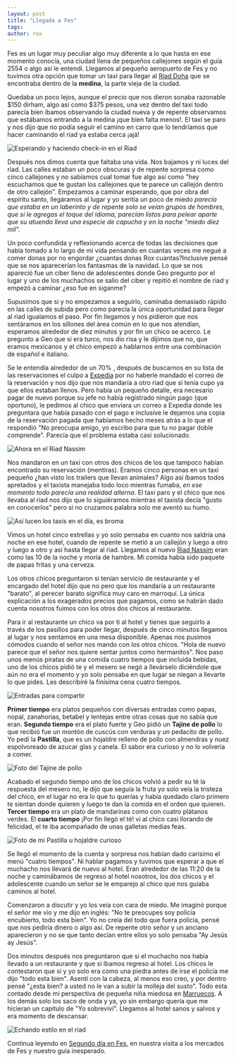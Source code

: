 ```yaml
---
layout: post
title: "Llegada a Fes"
tags: 
author: rox
---
```

Fes es un lugar muy peculiar algo muy diferente a lo que hasta en ese momento conocía, una ciudad llena de pequeños callejones según el guía 2554 o algo así le entendí. Llegamos al pequeño aeropuerto de Fes y no tuvimos otra opción que tomar un taxi para llegar al [Riad Doha](/riad-doha) que se encontraba dentro de la **medina**, la parte vieja de la ciudad.

Quedaba un poco lejos, aunque el precio que nos dieron sonaba razonable $150 dirham, algo así como $375 pesos, una vez dentro del taxi todo parecía bien íbamos observando la ciudad nueva y de repente observamos que estábamos entrando a la medina ¡que bien falta menos!. El taxi se paro y nos dijo que no podía seguir el camino en carro que lo tendríamos que hacer caminando el riad ya estaba cerca ¡ajá! 

![Esperando y haciendo check-in en el Riad](/content/images/2015/04/2014-12-28-20-32-33.jpg)

Después nos dimos cuenta que faltaba una vida. Nos bajamos y ni luces del riad. Las calles estaban un poco obscuras y de repente sorpresa como cinco callejones y no sabíamos cual tomar fue algo así como "hey escuchamos que te gustan los callejones que te parece un callejón dentro de otro callejón". Empezamos a caminar esperando, que por obra del espíritu santo, llegáramos al lugar y yo sentía un poco de miedo *parecía que estaba en un laberinto y de repente solo se veían grupos de hombres, que si le agregas el toque del idioma, parecían listos para pelear aparte que su atuendo lleva una especie de capucha y en la noche "miedo diez mil".* 

Un poco confundida y reflexionando acerca de todas las decisiones que había tomado a lo largo de mi vida pensando en cuantas veces me negué a comer donas por no engordar ¿cuantas donas Rox cuantas?Inclusive pensé que se nos aparecerían los fantasmas de la navidad. Lo que se nos apareció fue un ciber lleno de adolescentes donde Geo pregunto por el lugar y uno de los muchachos se salio del ciber y repitió el nombre de riad y empezó a caminar ¿eso fue en siganme? 

Supusimos que si y no empezamos a seguirlo, caminaba demasiado rápido en las calles de subida pero como parecía la única oportunidad para llegar al riad igualamos el paso. Por fin llegamos y nos pidieron que nos sentáramos en los sillones del área común en lo que nos atendían, esperamos alrededor de diez minutos y por fin un chico se acerco. Le pregunto a Geo que si era turco, nos dio risa y le dijimos que no, que eramos mexicanos y el chico empezó a hablarnos entre una combinación de español e italiano. 

Se le entendía alrededor de un 70% , después de buscarnos en su lista de las reservaciones el culpo a [Expedia](/expedia) por no haberle mandado el correo de la reservación y nos dijo que nos mandaría a otro riad que si tenía cupo ya que ellos estaban llenos. Pero había un pequeño detalle, era necesario pagar de nuevo porque su jefe no había registrado ningún pago (que oportuno), le pedimos al chico que enviara un correo a Expedia donde les preguntara que había pasado con el pago e inclusive le dejamos una copia de la reservación pagada que habíamos hecho meses atrás a lo que el respondió "No preocupa amigo, yo escribo para que tu no pagar doble comprende". Parecía que el problema estaba casi solucionado.

![Ahora en el Riad Nassim](/content/images/2015/04/2014-12-28-21-27-59.jpg)

Nos mandaron en un taxi con otros dos chicos de los que tampoco habían encontrado su reservación (mentiras). Eramos cinco personas en un taxi pequeño ¿han visto los trailers que llevan animales? Algo así íbamos todos apretados y el taxista manejaba todo loco mientras fumaba, *en ese momento todo parecía una realidad alterna*. El taxi paro y el chico que nos llevaba al riad nos dijo que lo siguiéramos mientras el taxista decía "gusto en conocerlos" pero si no cruzamos palabra solo me aventó su humo. 

![Así lucen los taxis en el día, es broma](/content/images/2015/04/2014-12-29-10-06-46.jpg)

Vimos un hotel cinco estrellas y yo solo pensaba en cuanto nos saldría una noche en ese hotel, cuando de repente se metió a un callejón y luego a otro y luego a otro y así hasta llegar al riad. Llegamos al nuevo [Riad Nassim](/riad-nassim) eran como las 10 de la noche y moría de hambre.  Mi comida había sido paquete de papas fritas y una cerveza. 

Los otros chicos preguntaron si tenían servicio de restaurante y el encargado del hotel dijo que no pero que los mandaría a un restaurante "barato", al perecer barato significa muy caro en marroquí. La única explicación a los exagerados precios que pagamos, como se habrán dado cuenta nosotros fuimos con los otros dos chicos al restaurante. 

Para ir al restaurante un chico va por ti al hotel y tienes que seguirlo a través de los pasillos para poder llegar, después de cinco minutos llegamos al lugar y nos sentamos en una mesa disponible. Apenas nos pusimos cómodos cuando el señor nos mando con los otros chicos. "Hola de nuevo parece que el señor nos quiere sentar juntos como hermanitos". Nos paso unos menús piratas de una comida cuatro tiempos que incluida bebidas, uno de los chicos pidió te y el mesero se negó a llevárselo diciéndole que aún no era el momento y yo solo pensaba en que lugar se niegan a llevarte lo que pides. Les describiré la finísima cena cuatro tiempos.

![Entradas para compartir](/content/images/2014/12/IMG-20141230-WA0001-1.jpg)

**Primer tiempo** era platos pequeños con diversas entradas como papas, nopal, zanahorias, betabel y lentejas entre otras cosas que no sabía que eran. **Segundo tiempo** era el plato fuerte y Geo pidió un **Tajine de pollo** lo que recibió fue un montón de cuscús con verduras y un pedacito de pollo. Yo pedí la **Pastilla**, que es un hojaldre relleno de pollo con almendras y nuez espolvoreado de azucar glas y canela. El sabor era curioso y no lo volvería a comer.

![Foto del Tajine de pollo](/content/images/2014/12/IMG-20141230-WA0002-1.jpg)

Acabado el segundo tiempo uno de los chicos volvió a pedir su té la respuesta del mesero no, le dijo que seguía la fruta yo solo veía la tristeza del chico, en el lugar no era lo que tu querías y había quedado claro primero te sientan donde quieren y luego te dan la comida en el orden que quieren. **Tercer tiempo** era un plato de mandarinas como con cuatro plátanos verdes. El **cuarto tiempo** ¡Por fin llegó el té! vi al chico casi llorando de felicidad, el te iba acompañado de unas galletas medias feas.

![Foto de mi Pastilla u hojaldre curioso](/content/images/2014/12/IMG-20141230-WA0000-1.jpg)

Se llegó el momento de la cuenta y sorpresa nos habían dado carisimo el menú "cuatro tiempos". Ni hablar pagamos y tuvimos que esperar a que el muchacho nos llevará de nuevo al hotel. Eran alrededor de las 11:20 de la noche y caminábamos de regreso al hotel nosotros, los dos chicos y el adolescente cuando un señor se le emparejo al chico que nos guiaba caminos al hotel. 

Comenzaron a discutir y yo los veía con cara de miedo. Me imaginó porque el señor me vio y me dijo en inglés: "No te preocupes soy policía encubierto, todo esta bien". Yo no creía del todo que fuera policía, pensé que nos pediría dinero o algo así. De repente otro señor y un anciano aparecieron y no se que tanto decían entre ellos yo solo pensaba "Ay Jesús ay Jesús". 

Dos minutos después nos preguntaron que si el muchacho nos había llevado a un restaurante y que si íbamos regreso al hotel. Los chicos le contestaron que si y yo solo era como una piedra antes de irse el policía me dijo "todo esta bien". Asentí con la cabeza, al menos eso creo, y por dentro pensé "¿esta bien? a usted no le van a subir la molleja del susto". Todo esta contado desde mi perspectiva de pequeña niña miedosa en [Marruecos](/tag/marruecos). A los demás solo los saco de onda y ya, yo sin embargo quería que me hicieran un capitulo de "Yo sobreviví". Llegamos al hotel sanos y salvos y era momento de descansar.

![Echando estilo en el riad](/content/images/2015/04/2014-12-29-12-52-01.jpg)

Continua leyendo en [Segundo día en Fes](/segundo-dia-en-fes/), en nuestra visita a los mercados de Fes y nuestro guía inesperado.